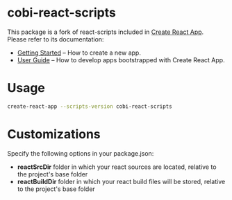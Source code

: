 # cobi-react-scripts

This package is a fork of react-scripts included in [Create React App](https://github.com/facebook/create-react-app).<br>
Please refer to its documentation:

- [Getting Started](https://facebook.github.io/create-react-app/docs/getting-started) – How to create a new app.
- [User Guide](https://facebook.github.io/create-react-app/) – How to develop apps bootstrapped with Create React App.

# Usage

```sh
create-react-app --scripts-version cobi-react-scripts
```

# Customizations

Specify the following options in your package.json:

- **reactSrcDir** folder in which your react sources are located, relative to the project's base folder
- **reactBuildDir** folder in which your react build files will be stored, relative to the project's base folder

